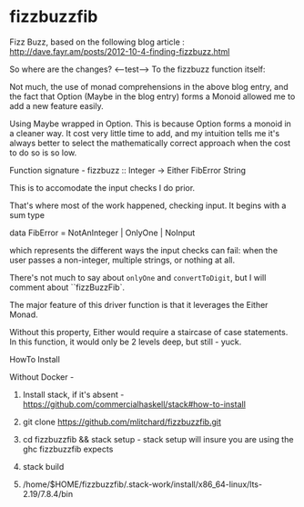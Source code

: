 # fizzbuzzfib
Fizz Buzz, based on the following blog article : http://dave.fayr.am/posts/2012-10-4-finding-fizzbuzz.html

So where are the changes?
<--test-->
To the fizzbuzz function itself:

Not much, the use of monad comprehensions 
in the above blog entry, and the fact that Option (Maybe in the blog entry) forms a
 Monoid allowed me to add a new feature easily.

Using Maybe wrapped in Option. This is because Option forms a monoid in a cleaner way. It cost very little time to add, and my intuition tells me it's always
better to select the mathematically correct approach when the cost to do so is so low.

Function signature -
fizzbuzz :: Integer -> Either FibError String

This is to accomodate the input checks I do prior.

That's where most of the work happened, checking input. It begins with a sum
type

data FibError
  = NotAnInteger
  | OnlyOne
  | NoInput

which represents the different ways the input checks can fail: when the user
passes a non-integer, multiple strings, or nothing at all.

There's not much to say about `onlyOne` and `convertToDigit`,
but I will comment about ``fizzBuzzFib`.

The major feature of this driver function is that it leverages the Either Monad.

Without this property, Either would require a staircase of case statements.
In this function, it would only be 2 levels deep, but still - yuck.

HowTo Install

Without Docker -

1) Install stack, if it's absent - https://github.com/commercialhaskell/stack#how-to-install

2) git clone https://github.com/mlitchard/fizzbuzzfib.git

3) cd fizzbuzzfib && stack setup - stack setup will insure you are using the ghc fizzbuzzfib expects

4) stack build

5) /home/$HOME/fizzbuzzfib/.stack-work/install/x86_64-linux/lts-2.19/7.8.4/bin
